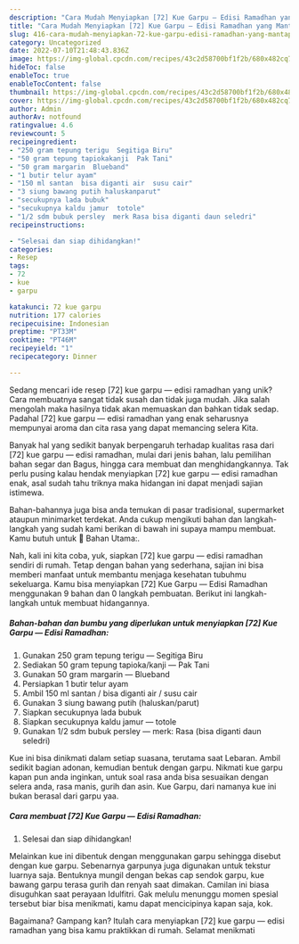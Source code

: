 ```yaml
---
description: "Cara Mudah Menyiapkan [72] Kue Garpu — Edisi Ramadhan yang Mantap"
title: "Cara Mudah Menyiapkan [72] Kue Garpu — Edisi Ramadhan yang Mantap"
slug: 416-cara-mudah-menyiapkan-72-kue-garpu-edisi-ramadhan-yang-mantap
category: Uncategorized
date: 2022-07-10T21:48:43.836Z
image: https://img-global.cpcdn.com/recipes/43c2d58700bf1f2b/680x482cq70/72-kue-garpu-edisi-ramadhan-foto-resep-utama.jpg
hideToc: false
enableToc: true
enableTocContent: false
thumbnail: https://img-global.cpcdn.com/recipes/43c2d58700bf1f2b/680x482cq70/72-kue-garpu-edisi-ramadhan-foto-resep-utama.jpg
cover: https://img-global.cpcdn.com/recipes/43c2d58700bf1f2b/680x482cq70/72-kue-garpu-edisi-ramadhan-foto-resep-utama.jpg
author: Admin
authorAv: notfound
ratingvalue: 4.6
reviewcount: 5
recipeingredient:
- "250 gram tepung terigu  Segitiga Biru"
- "50 gram tepung tapiokakanji  Pak Tani"
- "50 gram margarin  Blueband"
- "1 butir telur ayam"
- "150 ml santan  bisa diganti air  susu cair"
- "3 siung bawang putih haluskanparut"
- "secukupnya lada bubuk"
- "secukupnya kaldu jamur  totole"
- "1/2 sdm bubuk persley  merk Rasa bisa diganti daun seledri"
recipeinstructions:

- "Selesai dan siap dihidangkan!"
categories:
- Resep
tags:
- 72
- kue
- garpu

katakunci: 72 kue garpu 
nutrition: 177 calories
recipecuisine: Indonesian
preptime: "PT33M"
cooktime: "PT46M"
recipeyield: "1"
recipecategory: Dinner

---
```





Sedang mencari ide resep [72] kue garpu — edisi ramadhan yang unik? Cara membuatnya sangat tidak susah dan tidak juga mudah. Jika salah mengolah maka hasilnya tidak akan memuaskan dan bahkan tidak sedap. Padahal [72] kue garpu — edisi ramadhan yang enak seharusnya mempunyai aroma dan cita rasa yang dapat memancing selera Kita.





Banyak hal yang sedikit banyak berpengaruh terhadap kualitas rasa dari [72] kue garpu — edisi ramadhan, mulai dari jenis bahan, lalu pemilihan bahan segar dan Bagus, hingga cara membuat dan menghidangkannya. Tak perlu pusing kalau hendak menyiapkan [72] kue garpu — edisi ramadhan enak,      asal sudah tahu triknya maka hidangan ini dapat menjadi sajian istimewa.














Bahan-bahannya juga bisa anda temukan di pasar tradisional, supermarket ataupun minimarket terdekat. Anda cukup mengikuti bahan dan langkah-langkah yang sudah kami berikan di bawah ini supaya mampu membuat. Kamu butuh untuk 💍 Bahan Utama:.






Nah, kali ini kita coba, yuk, siapkan [72] kue garpu — edisi ramadhan sendiri di rumah. Tetap dengan bahan yang sederhana, sajian ini bisa memberi manfaat untuk membantu menjaga kesehatan tubuhmu sekeluarga. Kamu bisa menyiapkan [72] Kue Garpu — Edisi Ramadhan menggunakan 9 bahan dan 0 langkah pembuatan. Berikut ini langkah-langkah untuk membuat hidangannya.

<!--inarticleads1-->

##### Bahan-bahan dan bumbu yang diperlukan untuk menyiapkan [72] Kue Garpu — Edisi Ramadhan:

1. Gunakan 250 gram tepung terigu — Segitiga Biru
1. Sediakan 50 gram tepung tapioka/kanji — Pak Tani
1. Gunakan 50 gram margarin — Blueband
1. Persiapkan 1 butir telur ayam
1. Ambil 150 ml santan / bisa diganti air / susu cair
1. Gunakan 3 siung bawang putih (haluskan/parut)
1. Siapkan secukupnya lada bubuk
1. Siapkan secukupnya kaldu jamur — totole
1. Gunakan 1/2 sdm bubuk persley — merk: Rasa (bisa diganti daun seledri)


Kue ini bisa dinikmati dalam setiap suasana, terutama saat Lebaran. Ambil sedikit bagian adonan, kemudian bentuk dengan garpu. Nikmati kue garpu kapan pun anda inginkan, untuk soal rasa anda bisa sesuaikan dengan selera anda, rasa manis, gurih dan asin. Kue Garpu, dari namanya kue ini bukan berasal dari garpu yaa. 

<!--inarticleads2-->

##### Cara membuat [72] Kue Garpu — Edisi Ramadhan:


1. Selesai dan siap dihidangkan!

Melainkan kue ini dibentuk dengan menggunakan garpu sehingga disebut dengan kue garpu. Sebenarnya garpunya juga digunakan untuk tekstur luarnya saja. Bentuknya mungil dengan bekas cap sendok garpu, kue bawang garpu terasa gurih dan renyah saat dimakan. Camilan ini biasa disuguhkan saat perayaan Idulfitri. Gak melulu menunggu momen spesial tersebut biar bisa menikmati, kamu dapat mencicipinya kapan saja, kok. 

Bagaimana? Gampang kan? Itulah cara menyiapkan [72] kue garpu — edisi ramadhan yang bisa kamu praktikkan di rumah. Selamat menikmati
